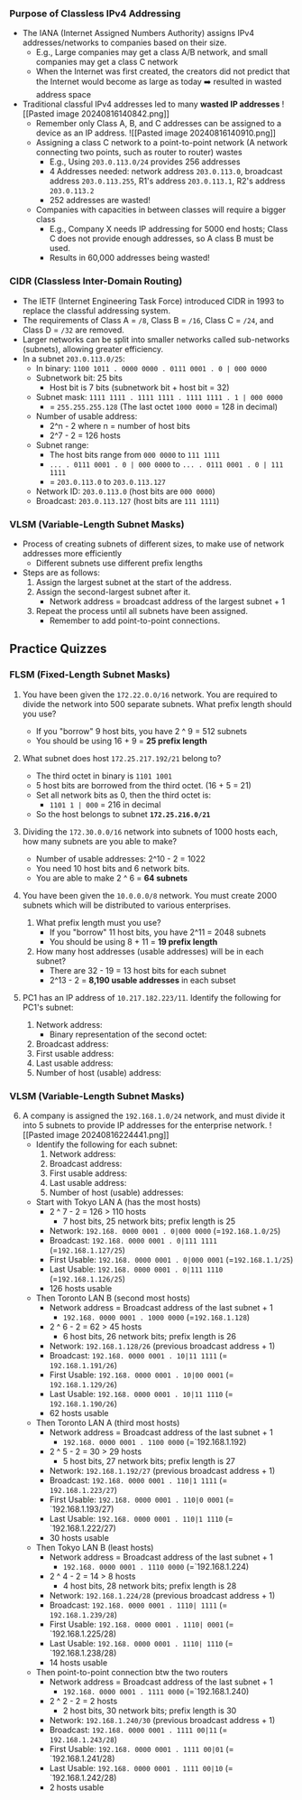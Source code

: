 ### Purpose of Classless IPv4 Addressing
- The IANA (Internet Assigned Numbers Authority) assigns IPv4 addresses/networks to companies based on their size.
	- E.g., Large companies may get a class A/B network, and small companies may get a class C network
	- When the Internet was first created, the creators did not predict that the Internet would become as large as today ➡️ resulted in wasted address space 
- Traditional classful IPv4 addresses led to many **wasted IP addresses**
	![[Pasted image 20240816140842.png]]
	- Remember only Class A, B, and C addresses can be assigned to a device as an IP address.
	![[Pasted image 20240816140910.png]]
	- Assigning a class C network to a point-to-point network (A network connecting two points, such as router to router) wastes
		- E.g., Using `203.0.113.0/24` provides 256 addresses 
		- 4 Addresses needed: network address `203.0.113.0`, broadcast address `203.0.113.255`, R1's address `203.0.113.1`, R2's address `203.0.113.2`
		- 252 addresses are wasted!
	- Companies with capacities in between classes will require a bigger class 
		- E.g., Company X needs IP addressing for 5000 end hosts; Class C does not provide enough addresses, so A class B must be used.
		- Results in 60,000 addresses being wasted!
### CIDR (Classless Inter-Domain Routing)
- The IETF (Internet Engineering Task Force) introduced CIDR in 1993 to replace the classful addressing system.
- The requirements of Class A = `/8`, Class B = `/16`, Class C = `/24`, and Class D = `/32` are removed.
- Larger networks can be split into smaller networks called sub-networks (subnets), allowing greater efficiency.
- In a subnet `203.0.113.0/25`:
	- In binary: `1100 1011 . 0000 0000 . 0111 0001 . 0 | 000 0000`
	- Subnetwork bit: 25 bits
		- Host bit is 7 bits (subnetwork bit + host bit = 32)
	- Subnet mask: `1111 1111 . 1111 1111 . 1111 1111 . 1 | 000 0000`
		- = `255.255.255.128` (The last octet `1000 0000` = 128 in decimal)
	- Number of usable address:
		- 2^n - 2 where n = number of host bits
		-  2^7 - 2 = 126 hosts
	- Subnet range:
		- The host bits range from `000 0000` to `111 1111`
		- `... . 0111 0001 . 0 | 000 0000` to `... . 0111 0001 . 0 | 111 1111`
		- = `203.0.113.0` to `203.0.113.127`
	- Network ID: `203.0.113.0` (host bits are `000 0000`)
	- Broadcast: `203.0.113.127` (host bits are `111 1111`)
### VLSM (Variable-Length Subnet Masks)
- Process of creating subnets of different sizes, to make use of network addresses more efficiently
	- Different subnets use different prefix lengths
- Steps are as follows:
	1. Assign the largest subnet at the start of the address.
	2. Assign the second-largest subnet after it.
		-  Network address = broadcast address of the largest subnet + 1
	3. Repeat the process until all subnets have been assigned.
		- Remember to add point-to-point connections.
## Practice Quizzes
### FLSM (Fixed-Length Subnet Masks)
1. You have been given the `172.22.0.0/16` network. You are required to divide the network into 500 separate subnets. What prefix length should you use?
	- If you "borrow" 9 host bits, you have 2 ^ 9 = 512 subnets
	- You should be using 16 + 9 = **25 prefix length**
	
2. What subnet does host `172.25.217.192/21` belong to?
	- The third octet in binary is `1101 1001`
	- 5 host bits are borrowed from the third octet. (16 + 5 = 21)
	- Set all network bits as 0, then the third octet is:
		- `1101 1 | 000` = 216 in decimal
	- So the host belongs to subnet **`172.25.216.0/21`**
	
3. Dividing the `172.30.0.0/16` network into subnets of 1000 hosts each, how many subnets are you able to make?
	- Number of usable addresses: 2^10 - 2 = 1022
	- You need 10 host bits and 6 network bits.
	- You are able to make 2 ^ 6 = **64 subnets**

4. You have been given the `10.0.0.0/8` network. You must create 2000 subnets which will be distributed to  various enterprises.
	1. What prefix length must you use?
		- If you "borrow" 11 host bits, you have 2^11 = 2048 subnets
		- You should be using 8 + 11 = **19 prefix length**
	2. How many host addresses (usable addresses) will be in each subnet?
		- There are 32 - 19 = 13 host bits for each subnet
		- 2^13 - 2 = **8,190 usable addresses** in each subset

5. PC1 has an IP address of `10.217.182.223/11`. Identify the following for PC1's subnet:
	1. Network address:
		- Binary representation of the second octet:  
	2. Broadcast address:
	3. First usable address:
	4. Last usable address:
	5. Number of host (usable) address:
### VLSM (Variable-Length Subnet Masks)
6. A company is assigned the `192.168.1.0/24` network, and must divide it into 5 subnets to provide IP addresses for the enterprise network.  ![[Pasted image 20240816224441.png]]
	- Identify the following for each subnet:
		1. Network address:
		2. Broadcast address:
		3. First usable address:
		4. Last usable address:
		5. Number of host (usable) addresses:
	- Start with Tokyo LAN A (has the most hosts)
		- 2 ^ 7 - 2 = 126 > 110 hosts
			- 7 host bits, 25 network bits; prefix length is 25
		- Network: `192.168. 0000 0001 . 0|000 0000` (=`192.168.1.0/25`)
		- Broadcast: `192.168. 0000 0001 . 0|111 1111` (=`192.168.1.127/25`)
		- First Usable: `192.168. 0000 0001 . 0|000 0001` (=`192.168.1.1/25`)
		- Last Usable: `192.168. 0000 0001 . 0|111 1110` (=`192.168.1.126/25`)
		- 126 hosts usable
	- Then Toronto LAN B (second most hosts)
		- Network address = Broadcast address of the last subnet + 1
			- `192.168. 0000 0001 . 1000 0000` (=`192.168.1.128`)
		- 2 ^ 6 - 2 = 62 > 45 hosts
			- 6 host bits, 26 network bits; prefix length is 26
		- Network: `192.168.1.128/26` (previous broadcast address + 1)
		- Broadcast: `192.168. 0000 0001 . 10|11 1111` (= `192.168.1.191/26`)
		- First Usable: `192.168. 0000 0001 . 10|00 0001` (= `192.168.1.129/26`)
		- Last Usable: `192.168. 0000 0001 . 10|11 1110` (= `192.168.1.190/26`)
		- 62 hosts usable
	- Then Toronto LAN A (third most hosts)
		- Network address = Broadcast address of the last subnet + 1
			- `192.168. 0000 0001 . 1100 0000` (=`192.168.1.192)
		- 2 ^ 5 - 2 = 30 > 29 hosts
			- 5 host bits, 27 network bits; prefix length is 27
		- Network: `192.168.1.192/27` (previous broadcast address + 1)
		- Broadcast: `192.168. 0000 0001 . 110|1 1111` (= `192.168.1.223/27`)
		- First Usable: `192.168. 0000 0001 . 110|0 0001` (= `192.168.1.193/27)
		- Last Usable: `192.168. 0000 0001 . 110|1 1110` (= `192.168.1.222/27)
		- 30 hosts usable
	- Then Tokyo LAN B (least hosts)
		- Network address = Broadcast address of the last subnet + 1
			- `192.168. 0000 0001 . 1110 0000` (=`192.168.1.224)
		- 2 ^ 4 - 2 = 14 > 8 hosts
			- 4 host bits, 28 network bits; prefix length is 28
		- Network: `192.168.1.224/28` (previous broadcast address + 1)
		- Broadcast: `192.168. 0000 0001 . 1110| 1111` (= `192.168.1.239/28`)
		- First Usable: `192.168. 0000 0001 . 1110| 0001` (= `192.168.1.225/28)
		- Last Usable: `192.168. 0000 0001 . 1110| 1110` (= `192.168.1.238/28)
		- 14 hosts usable
	- Then point-to-point connection btw the two routers
		- Network address = Broadcast address of the last subnet + 1
			- `192.168. 0000 0001 . 1111 0000` (=`192.168.1.240)
		- 2 ^ 2 - 2 = 2 hosts
			- 2 host bits, 30 network bits; prefix length is 30
		- Network: `192.168.1.240/30` (previous broadcast address + 1)
		- Broadcast: `192.168. 0000 0001 . 1111 00|11` (= `192.168.1.243/28`)
		- First Usable: `192.168. 0000 0001 . 1111 00|01` (= `192.168.1.241/28)
		- Last Usable: `192.168. 0000 0001 . 1111 00|10` (= `192.168.1.242/28)
		- 2 hosts usable